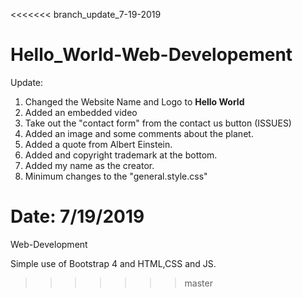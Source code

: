 <<<<<<< branch_update_7-19-2019
# Hello_World-Web-Developement

Update:

  1. Changed the Website Name and Logo to **Hello World**
  2. Added an embedded video
  3. Take out the "contact form" from the contact us button (ISSUES)
  4. Added an image and some comments about the planet.
  5. Added a quote from Albert Einstein.
  6. Added and copyright trademark at the bottom.
  7. Added my name as the creator.
  8. Minimum changes to the "general.style.css"
  
  Date: 7/19/2019
=======
Web-Development

Simple use of Bootstrap 4 and HTML,CSS and JS.
>>>>>>> master
